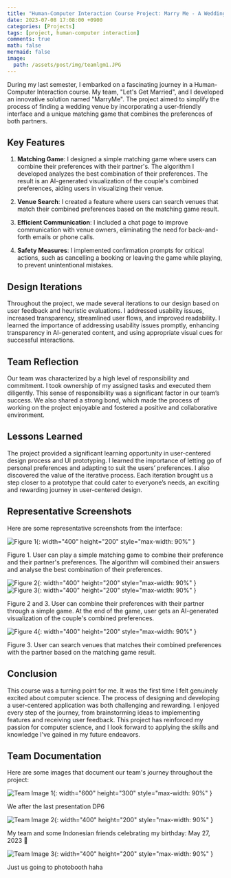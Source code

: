 ```yaml
---
title: "Human-Computer Interaction Course Project: Marry Me - A Wedding Venue Finder"
date: 2023-07-08 17:08:00 +0900
categories: [Projects]
tags: [project, human-computer interaction]
comments: true
math: false
mermaid: false
image:
  path: /assets/post/img/teamlgm1.JPG
---
```


During my last semester, I embarked on a fascinating journey in a Human-Computer Interaction course. My team, "Let's Get Married", and I developed an innovative solution named "MarryMe". The project aimed to simplify the process of finding a wedding venue by incorporating a user-friendly interface and a unique matching game that combines the preferences of both partners.

## Key Features

1. **Matching Game**: I designed a simple matching game where users can combine their preferences with their partner's. The algorithm I developed analyzes the best combination of their preferences. The result is an AI-generated visualization of the couple's combined preferences, aiding users in visualizing their venue.

2. **Venue Search**: I created a feature where users can search venues that match their combined preferences based on the matching game result. 

3. **Efficient Communication**: I included a chat page to improve communication with venue owners, eliminating the need for back-and-forth emails or phone calls.

4. **Safety Measures**: I implemented confirmation prompts for critical actions, such as cancelling a booking or leaving the game while playing, to prevent unintentional mistakes.

## Design Iterations

Throughout the project, we made several iterations to our design based on user feedback and heuristic evaluations. I addressed usability issues, increased transparency, streamlined user flows, and improved readability. I learned the importance of addressing usability issues promptly, enhancing transparency in AI-generated content, and using appropriate visual cues for successful interactions.

## Team Reflection

Our team was characterized by a high level of responsibility and commitment. I took ownership of my assigned tasks and executed them diligently. This sense of responsibility was a significant factor in our team’s success. We also shared a strong bond, which made the process of working on the project enjoyable and fostered a positive and collaborative environment.

## Lessons Learned

The project provided a significant learning opportunity in user-centered design process and UI prototyping. I learned the importance of letting go of personal preferences and adapting to suit the users’ preferences. I also discovered the value of the iterative process. Each iteration brought us a step closer to a prototype that could cater to everyone’s needs, an exciting and rewarding journey in user-centered design.

## Representative Screenshots

Here are some representative screenshots from the interface:

![Figure 1](https://hackmd.io/_uploads/Hki0u0twn.png){: width="400" height="200" style="max-width: 90%" }

Figure 1. User can play a simple matching game to combine their preference and their partner's preferences. The algorithm will combined their answers and analyse the best combination of their preferences.


![Figure 2](https://hackmd.io/_uploads/rkzmZAKPh.png){: width="400" height="200" style="max-width: 90%" }
![Figure 3](https://hackmd.io/_uploads/Byfm-RFvn.png){: width="400" height="200" style="max-width: 90%" }

Figure 2 and 3. User can combine their preferences with their partner through a simple game. At the end of the game, user gets an AI-generated visualization of the couple's combined preferences.

![Figure 4](https://hackmd.io/_uploads/B1CNpTKvh.png){: width="400" height="200" style="max-width: 90%" }

Figure 3. User can search venues that matches their combined preferences with the partner based on the matching game result.


## Conclusion

This course was a turning point for me. It was the first time I felt genuinely excited about computer science. The process of designing and developing a user-centered application was both challenging and rewarding. I enjoyed every step of the journey, from brainstorming ideas to implementing features and receiving user feedback. This project has reinforced my passion for computer science, and I look forward to applying the skills and knowledge I've gained in my future endeavors.

## Team Documentation

Here are some images that document our team's journey throughout the project:

![Team Image 1](/assets/post/img/teamlgm1.JPG){: width="600" height="300" style="max-width: 90%" }

We after the last presentation DP6

![Team Image 2](/assets/post/img/teamlgm2.jpeg){: width="400" height="200" style="max-width: 90%" }

My team and some Indonesian friends celebrating my birthday: May 27, 2023 🥹

![Team Image 3](/assets/post/img/teamlgm3.JPG){: width="400" height="200" style="max-width: 90%" }

Just us going to photobooth haha





